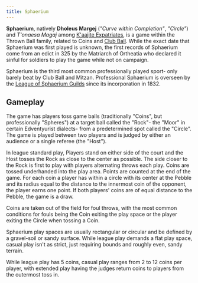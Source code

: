 ```yaml
---
title: Sphaerium
---
```

**Sphaerium**, natively **Dholeus Margej** (*"Curve within Completion"*,
*"Circle"*) and *T'onaesa Magaj* among [K'aajite
Expatriates](Palmist_Diaspora "wikilink"), is a game within the Thrown
Ball family, related to Coins and [Club Ball](Club_Ball "wikilink").
While the exact date that Sphaerium was first played is unknown, the
first records of Sphaerium come from an edict in 325 by the Matriarch of
Ortheatia who declared it sinful for soldiers to play the game while not
on campaign.

Sphaerium is the third most common professionally played sport- only
barely beat by Club Ball and Mitzan. Professional Sphaerium is overseen
by the [League of Sphaerium
Guilds](League_of_Sphaerium_Guilds "wikilink") since its incorporation
in 1832.

## Gameplay

The game has players toss game balls (traditionally "Coins", but
professionally "Spheres") at a target ball called the "Rock"- the "Moor"
in certain Edventyurist dialects- from a predetermined spot called the
"Circle". The game is played between two players and is judged by either
an audience or a single referee (the "Host").

In league standard play, Players stand on either side of the court and
the Host tosses the Rock as close to the center as possible. The side
closer to the Rock is first to play with players alternating throws each
play. Coins are tossed underhanded into the play area. Points are
counted at the end of the game. For each coin a player has within a
circle with its center at the Pebble and its radius equal to the
distance to the innermost coin of the opponent, the player earns one
point. If both players' coins are of equal distance to the Pebble, the
game is a draw.

Coins are taken out of the field for foul throws, with the most common
conditions for fouls being the Coin exiting the play space or the player
exiting the Circle when tossing a Coin.

Sphaerium play spaces are usually rectangular or circular and be defined
by a gravel-soil or sandy surface. While league play demands a flat play
space, casual play isn't as strict, just requiring bounds and roughly
even, sandy terrain.

While league play has 5 coins, casual play ranges from 2 to 12 coins per
player, with extended play having the judges return coins to players
from the outermost toss in.